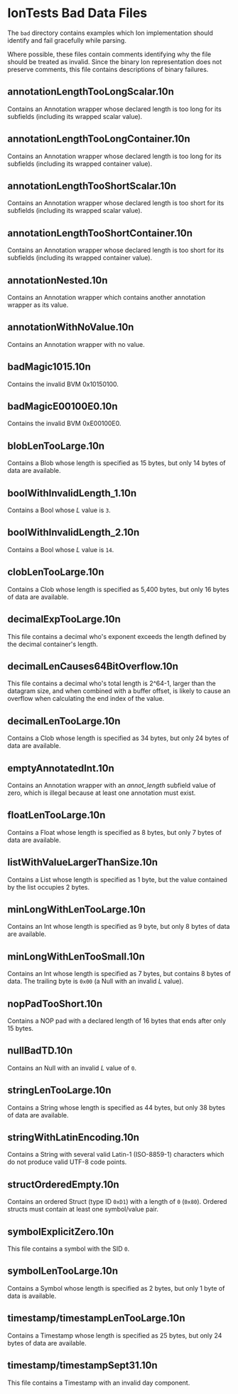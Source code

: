 IonTests Bad Data Files
=======================

The `bad` directory contains examples which Ion implementation should identify
and fail gracefully while parsing.

Where possible, these files contain comments identifying why the file should
be treated as invalid. Since the binary Ion representation does not preserve
comments, this file contains descriptions of binary failures.

annotationLengthTooLongScalar.10n
---------------------------------
Contains an Annotation wrapper whose declared length is too long for its
subfields (including its wrapped scalar value).

annotationLengthTooLongContainer.10n
---------------------------------
Contains an Annotation wrapper whose declared length is too long for its
subfields (including its wrapped container value).

annotationLengthTooShortScalar.10n
---------------------------------
Contains an Annotation wrapper whose declared length is too short for its
subfields (including its wrapped scalar value).

annotationLengthTooShortContainer.10n
---------------------------------
Contains an Annotation wrapper whose declared length is too short for its
subfields (including its wrapped container value).

annotationNested.10n
--------------------
Contains an Annotation wrapper which contains another annotation wrapper as
its value.

annotationWithNoValue.10n
-------------------------
Contains an Annotation wrapper with no value.

badMagic1015.10n
----------------
Contains the invalid BVM 0x10150100.

badMagicE00100E0.10n
--------------------
Contains the invalid BVM 0xE00100E0.

blobLenTooLarge.10n
-------------------
Contains a Blob whose length is specified as 15 bytes, but only 14 bytes of
data are available.

boolWithInvalidLength_1.10n
---------------------------
Contains a Bool whose _L_ value is `3`.

boolWithInvalidLength_2.10n
---------------------------
Contains a Bool whose _L_ value is `14`.

clobLenTooLarge.10n
-------------------
Contains a Clob whose length is specified as 5,400 bytes, but only 16 bytes of
data are available.

decimalExpTooLarge.10n
----------------------
This file contains a decimal who's exponent exceeds the length defined by the
decimal container's length.

decimalLenCauses64BitOverflow.10n
---------------------------------
This file contains a decimal who's total length is 2^64-1, larger than the
datagram size, and when combined with a buffer offset, is likely to cause an
overflow when calculating the end index of the value.

decimalLenTooLarge.10n
----------------------
Contains a Clob whose length is specified as 34 bytes, but only 24 bytes of
data are available.

emptyAnnotatedInt.10n
---------------------
Contains an Annotation wrapper with an *annot_length* subfield value of zero,
which is illegal because at least one annotation must exist.

floatLenTooLarge.10n
--------------------
Contains a Float whose length is specified as 8 bytes, but only 7 bytes of data
are available.

listWithValueLargerThanSize.10n
-------------------------------
Contains a List whose length is specified as 1 byte, but the value contained
by the list occupies 2 bytes.

minLongWithLenTooLarge.10n
--------------------------
Contains an Int whose length is specified as 9 byte, but only 8 bytes of data
are available.

minLongWithLenTooSmall.10n
--------------------------
Contains an Int whose length is specified as 7 bytes, but contains 8 bytes of
data. The trailing byte is `0x00` (a Null with an invalid _L_ value).

nopPadTooShort.10n
------------------
Contains a NOP pad with a declared length of 16 bytes that ends after only 15
bytes.

nullBadTD.10n
-------------
Contains an Null with an invalid _L_ value of `0`.

stringLenTooLarge.10n
---------------------
Contains a String whose length is specified as 44 bytes, but only 38 bytes of
data are available.

stringWithLatinEncoding.10n
---------------------------
Contains a String with several valid Latin-1 (ISO-8859-1) characters which do
not produce valid UTF-8 code points.

structOrderedEmpty.10n
----------------------
Contains an ordered Struct (type ID `0xD1`) with a length of `0` (`0x80`).
Ordered structs must contain at least one symbol/value pair.

symbolExplicitZero.10n
----------------------
This file contains a symbol with the SID `0`.

symbolLenTooLarge.10n
---------------------
Contains a Symbol whose length is specified as 2 bytes, but only 1 byte of data
is available.

timestamp/timestampLenTooLarge.10n
----------------------------------
Contains a Timestamp whose length is specified as 25 bytes, but only 24 bytes
of data are available.

timestamp/timestampSept31.10n
-----------------------------
This file contains a Timestamp with an invalid day component.

